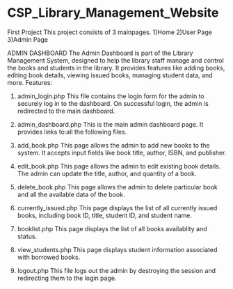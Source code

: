 # CSP_Library_Management_Website
 First Project
 This project consists of 3 mainpages.
 1)Home
 2)User Page
 3)Admin Page

ADMIN DASHBOARD
The Admin Dashboard is part of the Library Management System, designed to help the library staff manage and control the books and students in the library. It provides features like adding books, editing book details, viewing issued books, managing student data, and more.
Features:
1. admin_login.php
This file contains the login form for the admin to securely log in to the dashboard. On successful login, the admin is redirected to the main dashboard.

2. admin_dashboard.php
This is the main admin dashboard page. It provides links to:all the following files.


3. add_book.php
This page allows the admin to add new books to the system. It accepts input fields like book title, author, ISBN, and publisher.

4. edit_book.php
This page allows the admin to edit existing book details. The admin can update the title, author, and quantity of a book.

5. delete_book.php
This page allows the admin to delete  particular book and all the available data of the book.

6. currently_issued.php
This page displays the list of all currently issued books, including book ID, title, student ID, and student name.

7. booklist.php
This page displays the list of all  books availablity and status.

8. view_students.php
This page displays student information associated with borrowed books.

9. logout.php
This file logs out the admin by destroying the session and redirecting them to the login page.

